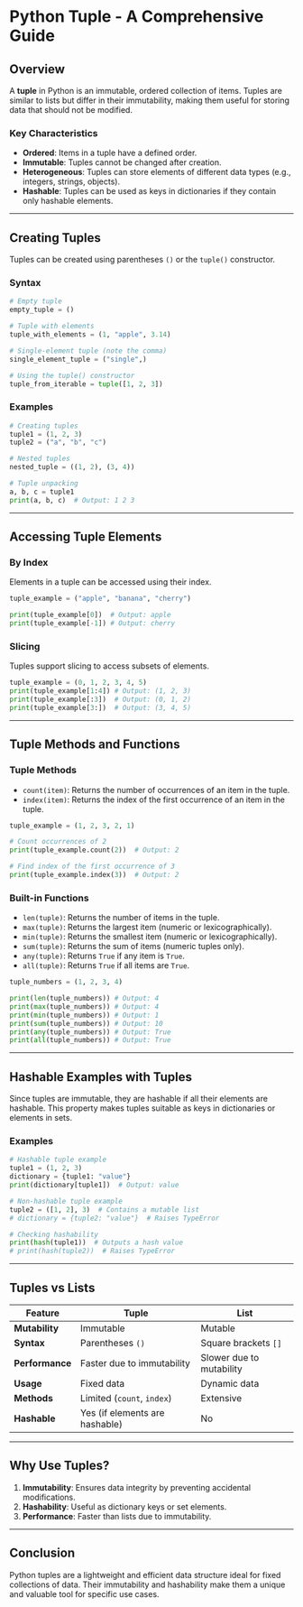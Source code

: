 # Python Tuple - A Comprehensive Guide

## Overview

A **tuple** in Python is an immutable, ordered collection of items. Tuples are similar to lists but differ in their immutability, making them useful for storing data that should not be modified.

### Key Characteristics
- **Ordered**: Items in a tuple have a defined order.
- **Immutable**: Tuples cannot be changed after creation.
- **Heterogeneous**: Tuples can store elements of different data types (e.g., integers, strings, objects).
- **Hashable**: Tuples can be used as keys in dictionaries if they contain only hashable elements.

---

## Creating Tuples

Tuples can be created using parentheses `()` or the `tuple()` constructor.

### Syntax
```python
# Empty tuple
empty_tuple = ()

# Tuple with elements
tuple_with_elements = (1, "apple", 3.14)

# Single-element tuple (note the comma)
single_element_tuple = ("single",)

# Using the tuple() constructor
tuple_from_iterable = tuple([1, 2, 3])
```

### Examples
```python
# Creating tuples
tuple1 = (1, 2, 3)
tuple2 = ("a", "b", "c")

# Nested tuples
nested_tuple = ((1, 2), (3, 4))

# Tuple unpacking
a, b, c = tuple1
print(a, b, c)  # Output: 1 2 3
```

---

## Accessing Tuple Elements

### By Index

Elements in a tuple can be accessed using their index.

```python
tuple_example = ("apple", "banana", "cherry")

print(tuple_example[0])  # Output: apple
print(tuple_example[-1]) # Output: cherry
```

### Slicing

Tuples support slicing to access subsets of elements.

```python
tuple_example = (0, 1, 2, 3, 4, 5)
print(tuple_example[1:4]) # Output: (1, 2, 3)
print(tuple_example[:3])  # Output: (0, 1, 2)
print(tuple_example[3:])  # Output: (3, 4, 5)
```

---

## Tuple Methods and Functions

### Tuple Methods
- `count(item)`: Returns the number of occurrences of an item in the tuple.
- `index(item)`: Returns the index of the first occurrence of an item in the tuple.

```python
tuple_example = (1, 2, 3, 2, 1)

# Count occurrences of 2
print(tuple_example.count(2))  # Output: 2

# Find index of the first occurrence of 3
print(tuple_example.index(3))  # Output: 2
```

### Built-in Functions

- `len(tuple)`: Returns the number of items in the tuple.
- `max(tuple)`: Returns the largest item (numeric or lexicographically).
- `min(tuple)`: Returns the smallest item (numeric or lexicographically).
- `sum(tuple)`: Returns the sum of items (numeric tuples only).
- `any(tuple)`: Returns `True` if any item is `True`.
- `all(tuple)`: Returns `True` if all items are `True`.

```python
tuple_numbers = (1, 2, 3, 4)

print(len(tuple_numbers)) # Output: 4
print(max(tuple_numbers)) # Output: 4
print(min(tuple_numbers)) # Output: 1
print(sum(tuple_numbers)) # Output: 10
print(any(tuple_numbers)) # Output: True
print(all(tuple_numbers)) # Output: True
```
---

## Hashable Examples with Tuples

Since tuples are immutable, they are hashable if all their elements are hashable. This property makes tuples suitable as keys in dictionaries or elements in sets.

### Examples

```python
# Hashable tuple example
tuple1 = (1, 2, 3)
dictionary = {tuple1: "value"}
print(dictionary[tuple1])  # Output: value

# Non-hashable tuple example
tuple2 = ([1, 2], 3)  # Contains a mutable list
# dictionary = {tuple2: "value"}  # Raises TypeError

# Checking hashability
print(hash(tuple1))  # Outputs a hash value
# print(hash(tuple2))  # Raises TypeError
```

---

## Tuples vs Lists

| Feature              | Tuple                           | List                           |
|----------------------|---------------------------------|--------------------------------|
| **Mutability**       | Immutable                      | Mutable                       |
| **Syntax**           | Parentheses `()`               | Square brackets `[]`          |
| **Performance**      | Faster due to immutability     | Slower due to mutability      |
| **Usage**            | Fixed data                     | Dynamic data                  |
| **Methods**          | Limited (`count`, `index`)     | Extensive                     |
| **Hashable**         | Yes (if elements are hashable) | No                            |

---

## Why Use Tuples?

1. **Immutability**: Ensures data integrity by preventing accidental modifications.
2. **Hashability**: Useful as dictionary keys or set elements.
3. **Performance**: Faster than lists due to immutability.

---

## Conclusion

Python tuples are a lightweight and efficient data structure ideal for fixed collections of data. Their immutability and hashability make them a unique and valuable tool for specific use cases.
